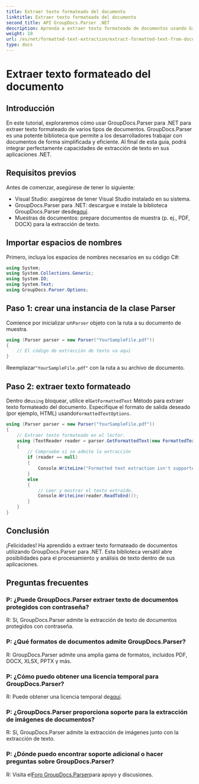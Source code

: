```yaml
---
title: Extraer texto formateado del documento
linktitle: Extraer texto formateado del documento
second_title: API GroupDocs.Parser .NET
description: Aprenda a extraer texto formateado de documentos usando GroupDocs.Parser para .NET. Extracción de texto simple y eficiente para sus aplicaciones.
weight: 10
url: /es/net/formatted-text-extraction/extract-formatted-text-from-document/
type: docs
---
```

# Extraer texto formateado del documento

## Introducción
En este tutorial, exploraremos cómo usar GroupDocs.Parser para .NET para extraer texto formateado de varios tipos de documentos. GroupDocs.Parser es una potente biblioteca que permite a los desarrolladores trabajar con documentos de forma simplificada y eficiente. Al final de esta guía, podrá integrar perfectamente capacidades de extracción de texto en sus aplicaciones .NET.
## Requisitos previos
Antes de comenzar, asegúrese de tener lo siguiente:
- Visual Studio: asegúrese de tener Visual Studio instalado en su sistema.
-  GroupDocs.Parser para .NET: descargue e instale la biblioteca GroupDocs.Parser desde[aquí](https://releases.groupdocs.com/parser/net/).
- Muestras de documentos: prepare documentos de muestra (p. ej., PDF, DOCX) para la extracción de texto.
## Importar espacios de nombres
Primero, incluya los espacios de nombres necesarios en su código C#:
```csharp
using System;
using System.Collections.Generic;
using System.IO;
using System.Text;
using GroupDocs.Parser.Options;
```
## Paso 1: crear una instancia de la clase Parser
 Comience por inicializar un`Parser` objeto con la ruta a su documento de muestra.
```csharp
using (Parser parser = new Parser("YourSampleFile.pdf"))
{
    // El código de extracción de texto va aquí
}
```
 Reemplazar`"YourSampleFile.pdf"` con la ruta a su archivo de documento.

## Paso 2: extraer texto formateado
 Dentro de`using` bloquear, utilice el`GetFormattedText` Método para extraer texto formateado del documento. Especifique el formato de salida deseado (por ejemplo, HTML) usando`FormattedTextOptions`.
```csharp
using (Parser parser = new Parser("YourSampleFile.pdf"))
{
    // Extraer texto formateado en el lector.
    using (TextReader reader = parser.GetFormattedText(new FormattedTextOptions(FormattedTextMode.Html)))
    {
        // Compruebe si se admite la extracción
        if (reader == null)
        {
            Console.WriteLine("Formatted text extraction isn't supported.");
        }
        else
        {
            // Leer y mostrar el texto extraído.
            Console.WriteLine(reader.ReadToEnd());
        }
    }
}
```

## Conclusión
¡Felicidades! Ha aprendido a extraer texto formateado de documentos utilizando GroupDocs.Parser para .NET. Esta biblioteca versátil abre posibilidades para el procesamiento y análisis de texto dentro de sus aplicaciones.

## Preguntas frecuentes
### P: ¿Puede GroupDocs.Parser extraer texto de documentos protegidos con contraseña?
R: Sí, GroupDocs.Parser admite la extracción de texto de documentos protegidos con contraseña.
### P: ¿Qué formatos de documentos admite GroupDocs.Parser?
R: GroupDocs.Parser admite una amplia gama de formatos, incluidos PDF, DOCX, XLSX, PPTX y más.
### P: ¿Cómo puedo obtener una licencia temporal para GroupDocs.Parser?
 R: Puede obtener una licencia temporal de[aquí](https://purchase.groupdocs.com/temporary-license/).
### P: ¿GroupDocs.Parser proporciona soporte para la extracción de imágenes de documentos?
R: Sí, GroupDocs.Parser admite la extracción de imágenes junto con la extracción de texto.
### P: ¿Dónde puedo encontrar soporte adicional o hacer preguntas sobre GroupDocs.Parser?
 R: Visita el[Foro GroupDocs.Parser](https://forum.groupdocs.com/c/parser/17)para apoyo y discusiones.